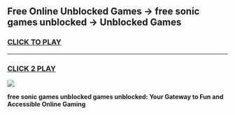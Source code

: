 
## Free Online Unblocked Games → free sonic games unblocked → Unblocked Games
<h3>
<a href="https://premium.freeplayer.one?title=free_sonic_games_unblocked&ref=21F">CLICK TO PLAY</a></h3>
<hr>

<h3>
<a href="https://premium.freeplayer.one?title=free_sonic_games_unblocked&ref=21F">CLICK 2 PLAY</a>
  
</h3>

<a href="https://premium.freeplayer.one?title=free_sonic_games_unblocked&ref=21F/"><img src="https://clearcache.store/games.png"></a>


**free sonic games unblocked games unblocked: Your Gateway to Fun and Accessible Online Gaming**
